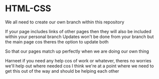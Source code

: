 # HTML-CSS


We all need to create our own branch within this repository

If your page includes links of other pages then they will also be included within your personal branch
Updates won't be done from your branch but the main page cos theres the option to update both

So that our pages match up perfectly when we are doing our own thing

Harneet if you need any help cos of work or whatever, theres no worries we'll help out where needed
cos I think we're at a point where we need to get this out of the way and should be helping each other 
